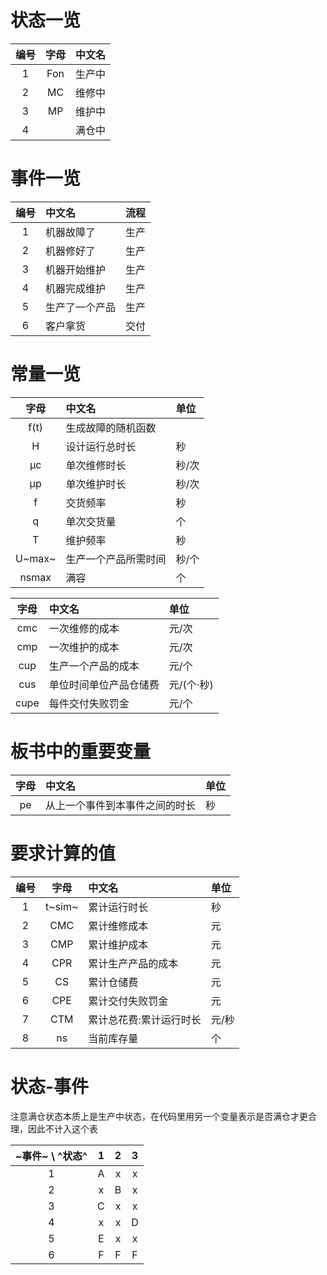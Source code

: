 # 状态一览

| 编号  | 字母  | 中文名 |
| :---: | :---: | :----- |
|   1   |  Fon  | 生产中 |
|   2   |  MC   | 维修中 |
|   3   |  MP   | 维护中 |
|   4   |       | 满仓中 |


# 事件一览

| 编号  | 中文名         | 流程  |
| :---: | :------------- | :---: |
|   1   | 机器故障了     | 生产  |
|   2   | 机器修好了     | 生产  |
|   3   | 机器开始维护   | 生产  |
|   4   | 机器完成维护   | 生产  |
|   5   | 生产了一个产品 | 生产  |
|   6   | 客户拿货       | 交付  |

# 常量一览

|  字母  | 中文名               | 单位  |
| :----: | :------------------- | :---- |
|  f(t)  | 生成故障的随机函数   |
|   H    | 设计运行总时长       | 秒    |
|   μc   | 单次维修时长         | 秒/次 |
|   μp   | 单次维护时长         | 秒/次 |
|   f    | 交货频率             | 秒    |
|   q    | 单次交货量           | 个    |
|   T    | 维护频率             | 秒    |
| U~max~ | 生产一个产品所需时间 | 秒/个 |
| nsmax  | 满容                 | 个    |

| 字母  | 中文名                 | 单位       |
| :---: | :--------------------- | :--------- |
|  cmc  | 一次维修的成本         | 元/次      |
|  cmp  | 一次维护的成本         | 元/次      |
|  cup  | 生产一个产品的成本     | 元/个      |
|  cus  | 单位时间单位产品仓储费 | 元/(个·秒) |
| cupe  | 每件交付失败罚金       | 元/个      |

# 板书中的重要变量

| 字母  | 中文名                         | 单位 |
| :---: | :----------------------------- | :--- |
|  pe   | 从上一个事件到本事件之间的时长 | 秒   |

# 要求计算的值

| 编号  |  字母  | 中文名                  | 单位  |
| :---: | :----: | :---------------------- | :---- |
|   1   | t~sim~ | 累计运行时长            | 秒    |
|   2   |  CMC   | 累计维修成本            | 元    |
|   3   |  CMP   | 累计维护成本            | 元    |
|   4   |  CPR   | 累计生产产品的成本      | 元    |
|   5   |   CS   | 累计仓储费              | 元    |
|   6   |  CPE   | 累计交付失败罚金        | 元    |
|   7   |  CTM   | 累计总花费:累计运行时长 | 元/秒 |
|   8   |   ns   | 当前库存量              | 个    |


# 状态-事件

注意满仓状态本质上是生产中状态，在代码里用另一个变量表示是否满仓才更合理，因此不计入这个表

| ~事件~ \ ^状态^ |   1   |   2   |   3   |
| :-------------: | :---: | :---: | :---: |
|        1        |   A   |   x   |   x   |
|        2        |   x   |   B   |   x   |
|        3        |   C   |   x   |   x   |
|        4        |   x   |   x   |   D   |
|        5        |   E   |   x   |   x   |
|        6        |   F   |   F   |   F   |
